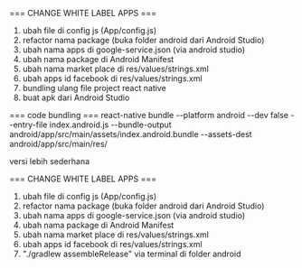 === CHANGE WHITE LABEL APPS ===
1. ubah file di config js (App/config.js)
2. refactor nama package (buka folder android dari Android Studio)
3. ubah nama apps di google-service.json (via android studio)
4. ubah nama package di Android Manifest
5. ubah nama market place di res/values/strings.xml
6. ubah apps id facebook di res/values/strings.xml
7. bundling ulang file project react native
8. buat apk dari Android Studio

=== code bundling ===
react-native bundle --platform android --dev false --entry-file index.android.js   --bundle-output android/app/src/main/assets/index.android.bundle   --assets-dest android/app/src/main/res/

versi lebih sederhana

=== CHANGE WHITE LABEL APPS ===
1. ubah file di config js (App/config.js)
2. refactor nama package (buka folder android dari Android Studio)
3. ubah nama apps di google-service.json (via android studio)
4. ubah nama package di Android Manifest
5. ubah nama market place di res/values/strings.xml
6. ubah apps id facebook di res/values/strings.xml
7. "./gradlew assembleRelease" via terminal di folder android